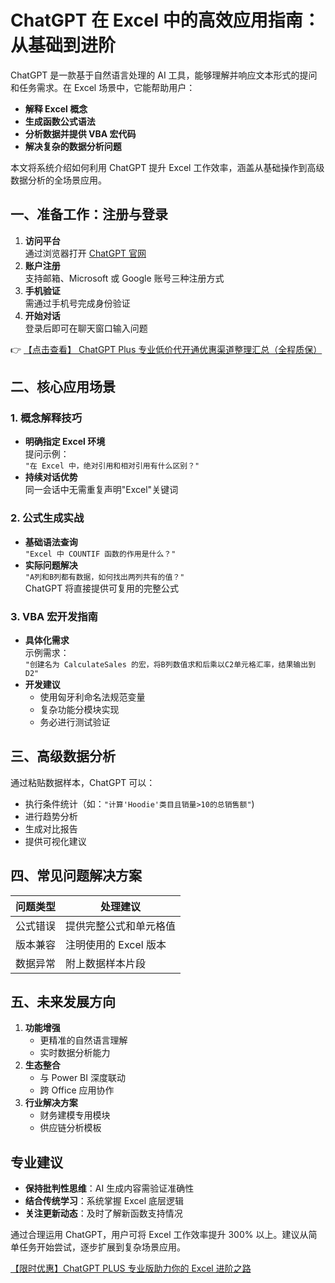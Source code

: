 # ChatGPT 在 Excel 中的高效应用指南：从基础到进阶

ChatGPT 是一款基于自然语言处理的 AI 工具，能够理解并响应文本形式的提问和任务需求。在 Excel 场景中，它能帮助用户：

- **解释 Excel 概念**  
- **生成函数公式语法**  
- **分析数据并提供 VBA 宏代码**  
- **解决复杂的数据分析问题**

本文将系统介绍如何利用 ChatGPT 提升 Excel 工作效率，涵盖从基础操作到高级数据分析的全场景应用。

## 一、准备工作：注册与登录

1. **访问平台**  
   通过浏览器打开 [ChatGPT 官网](https://bit.ly/DaiKai)
2. **账户注册**  
   支持邮箱、Microsoft 或 Google 账号三种注册方式
3. **手机验证**  
   需通过手机号完成身份验证
4. **开始对话**  
   登录后即可在聊天窗口输入问题

👉 [【点击查看】 ChatGPT Plus 专业低价代开通优惠渠道整理汇总（全程质保）](https://bit.ly/DaiKai)

## 二、核心应用场景

### 1. 概念解释技巧
- **明确指定 Excel 环境**  
  提问示例：  
  `"在 Excel 中，绝对引用和相对引用有什么区别？"`
- **持续对话优势**  
  同一会话中无需重复声明"Excel"关键词

### 2. 公式生成实战
- **基础语法查询**  
  `"Excel 中 COUNTIF 函数的作用是什么？"`
- **实际问题解决**  
  `"A列和B列都有数据，如何找出两列共有的值？"`  
  ChatGPT 将直接提供可复用的完整公式

### 3. VBA 宏开发指南
- **具体化需求**  
  示例需求：  
  `"创建名为 CalculateSales 的宏，将B列数值求和后乘以C2单元格汇率，结果输出到D2"`
- **开发建议**  
  - 使用匈牙利命名法规范变量  
  - 复杂功能分模块实现  
  - 务必进行测试验证

## 三、高级数据分析

通过粘贴数据样本，ChatGPT 可以：
- 执行条件统计（如：`"计算'Hoodie'类目且销量>10的总销售额"`)
- 进行趋势分析  
- 生成对比报告  
- 提供可视化建议

## 四、常见问题解决方案

| 问题类型 | 处理建议 |
|---------|---------|
| 公式错误 | 提供完整公式和单元格值 |
| 版本兼容 | 注明使用的 Excel 版本 |
| 数据异常 | 附上数据样本片段 |

## 五、未来发展方向

1. **功能增强**  
   - 更精准的自然语言理解  
   - 实时数据分析能力
2. **生态整合**  
   - 与 Power BI 深度联动  
   - 跨 Office 应用协作
3. **行业解决方案**  
   - 财务建模专用模块  
   - 供应链分析模板

## 专业建议

- **保持批判性思维**：AI 生成内容需验证准确性
- **结合传统学习**：系统掌握 Excel 底层逻辑
- **关注更新动态**：及时了解新函数支持情况

通过合理运用 ChatGPT，用户可将 Excel 工作效率提升 300% 以上。建议从简单任务开始尝试，逐步扩展到复杂场景应用。

[【限时优惠】ChatGPT PLUS 专业版助力你的 Excel 进阶之路](https://bit.ly/DaiKai)